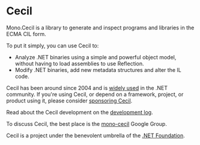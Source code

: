 Cecil
=====

Mono.Cecil is a library to generate and inspect programs and libraries in the ECMA CIL form.

To put it simply, you can use Cecil to:

* Analyze .NET binaries using a simple and powerful object model, without having to load assemblies to use Reflection.
* Modify .NET binaries, add new metadata structures and alter the IL code.

Cecil has been around since 2004 and is [widely used](https://github.com/jbevain/cecil/wiki/Users) in the .NET community. If you're using Cecil, or depend on a framework, project, or product using it, please consider [sponsoring Cecil](https://github.com/sponsors/jbevain/).

Read about the Cecil development on the [development log](http://cecil.pe).

To discuss Cecil, the best place is the [mono-cecil](https://groups.google.com/group/mono-cecil) Google Group.

Cecil is a project under the benevolent umbrella of the [.NET Foundation](http://www.dotnetfoundation.org/).
